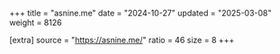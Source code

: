 +++
title = "asnine.me"
date = "2024-10-27"
updated = "2025-03-08"
weight = 8126

[extra]
source = "https://asnine.me/"
ratio = 46
size = 8
+++
